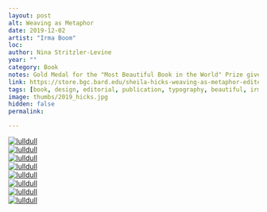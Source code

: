 ```yaml
---
layout: post
alt: Weaving as Metaphor
date: 2019-12-02
artist: "Irma Boom"
loc: 
author: Nina Stritzler-Levine
year: ""
category: Book
notes: Gold Medal for the "Most Beautiful Book in the World" Prize given at the Leipzig Book Fair
link: https://store.bgc.bard.edu/sheila-hicks-weaving-as-metaphor-edited-by-nina-stritzler-levine-with-arthur-c-danto-and-joan-simon/
tags: [book, design, editorial, publication, typography, beautiful, irma boom]
image: thumbs/2019_hicks.jpg
hidden: false
permalink:

---
```




<div class="post_image">
	<a href="{{ site.baseurl }}/images/posts/2019_hicks/001.jpg" target="_blank">
	<img src="{{ site.baseurl }}/images/posts/2019_hicks/001.jpg" alt="lulldull"></a>
</div>

<div class="post_image">
	<a href="{{ site.baseurl }}/images/posts/2019_hicks/002.jpg" target="_blank">
	<img src="{{ site.baseurl }}/images/posts/2019_hicks/002.jpg" alt="lulldull"></a>
</div>

<div class="post_image">
	<a href="{{ site.baseurl }}/images/posts/2019_hicks/003.jpg" target="_blank">
	<img src="{{ site.baseurl }}/images/posts/2019_hicks/003.jpg" alt="lulldull"></a>
</div>

<div class="post_image">
	<a href="{{ site.baseurl }}/images/posts/2019_hicks/004.jpg" target="_blank">
	<img src="{{ site.baseurl }}/images/posts/2019_hicks/004.jpg" alt="lulldull"></a>
</div>

<div class="post_image">
	<a href="{{ site.baseurl }}/images/posts/2019_hicks/005.jpg" target="_blank">
	<img src="{{ site.baseurl }}/images/posts/2019_hicks/005.jpg" alt="lulldull"></a>
</div>

<div class="post_image">
	<a href="{{ site.baseurl }}/images/posts/2019_hicks/006.jpg" target="_blank">
	<img src="{{ site.baseurl }}/images/posts/2019_hicks/006.jpg" alt="lulldull"></a>
</div>

<div class="post_image">
	<a href="{{ site.baseurl }}/images/posts/2019_hicks/007.jpg" target="_blank">
	<img src="{{ site.baseurl }}/images/posts/2019_hicks/007.jpg" alt="lulldull"></a>
</div>

<div class="post_image">
	<a href="{{ site.baseurl }}/images/posts/2019_hicks/008.jpg" target="_blank">
	<img src="{{ site.baseurl }}/images/posts/2019_hicks/008.jpg" alt="lulldull"></a>
</div>